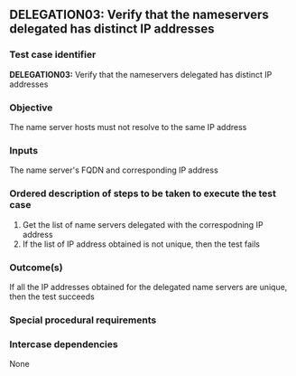 ## DELEGATION03: Verify that the nameservers delegated has distinct IP addresses 

### Test case identifier
**DELEGATION03:** Verify that the nameservers delegated has distinct IP addresses 

### Objective
The name server hosts must not resolve to the same IP address

### Inputs
The name server's FQDN and corresponding IP address

### Ordered description of steps to be taken to execute the test case
1. Get the list of name servers delegated with the correspodning IP address
2. If the list of IP address obtained is not unique, then the test fails

### Outcome(s)
If all the IP addresses obtained for the delegated name servers are unique, then the test succeeds 

### Special procedural requirements

### Intercase dependencies
None
